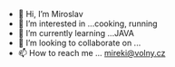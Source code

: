 - 👋 Hi, I’m Miroslav
- 👀 I’m interested in ...cooking, running
- 🌱 I’m currently learning ...JAVA
- 💞️ I’m looking to collaborate on ...
- 📫 How to reach me ... mireki@volny.cz

<!---
mireki19/mireki19 is a ✨ special ✨ repository because its `README.md` (this file) appears on your GitHub profile.
You can click the Preview link to take a look at your changes.
--->
